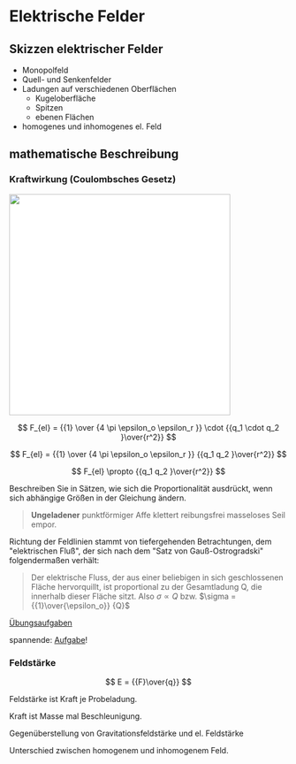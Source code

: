 # Elektrische Felder

## Skizzen elektrischer Felder

* Monopolfeld
* Quell- und Senkenfelder
* Ladungen auf verschiedenen Oberflächen
    * Kugeloberfläche
    * Spitzen
    * ebenen Flächen
* homogenes und inhomogenes el. Feld

## mathematische Beschreibung

### Kraftwirkung (Coulombsches Gesetz)

<img src="https://upload.wikimedia.org/wikipedia/commons/thumb/0/07/CoulombsLaw.svg/1024px-CoulombsLaw.svg.png" style="background-color:white; width:400px;">

$$
F_{el} = {{1} \over {4 \pi \epsilon_o \epsilon_r }} \cdot {{q_1 \cdot q_2 }\over{r^2}}
$$

$$
F_{el} = {{1} \over {4 \pi \epsilon_o \epsilon_r }} {{q_1 q_2 }\over{r^2}}
$$

$$
F_{el} \propto  {{q_1 q_2 }\over{r^2}}
$$

Beschreiben Sie in Sätzen, wie sich die Proportionalität ausdrückt, wenn sich abhängige Größen in der Gleichung ändern.


>
> **Ungeladener** punktförmiger Affe klettert reibungsfrei masseloses Seil empor.
>


Richtung der Feldlinien stammt von tiefergehenden Betrachtungen, dem "elektrischen Fluß", der sich nach dem "Satz von Gauß-Ostrogradski" folgendermaßen verhält:

>
> Der elektrische Fluss, der aus einer beliebigen in sich geschlossenen Fläche hervorquillt, ist proportional zu der Gesamtladung Q, die innerhalb dieser Fläche sitzt. Also $\sigma \propto  {Q}$ bzw. $\sigma = {{1}\over{\epsilon_o}}  {Q}$
>



[Übungsaufgaben](https://www.leifiphysik.de/elektrizitaetslehre/ladungen-elektrisches-feld/aufgabe/elektrische-kraft-im-radialsymmetrischen-elektrischen-feld-coulomb-feld-formelumstellung)

spannende: [Aufgabe](https://www.leifiphysik.de/elektrizitaetslehre/ladungen-elektrisches-feld/aufgabe/doppelpendel)!

### Feldstärke

$$
E =  {{F}\over{q}}
$$


Feldstärke ist Kraft je Probeladung.

Kraft ist Masse mal Beschleunigung.

Gegenüberstellung von Gravitationsfeldstärke und el. Feldstärke

Unterschied zwischen homogenem und inhomogenem Feld.